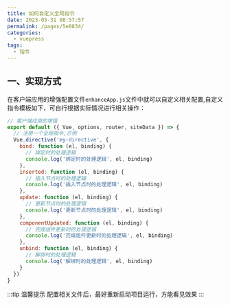 ```yaml
---
title: 如何自定义全局指令
date: 2023-05-31 08:57:57
permalink: /pages/5e0834/
categories:
  - vuepress
tags:
  - 指令
---
```


## 一、实现方式

在客户端应用的增强配置文件`enhanceApp.js`文件中就可以自定义相关配置,自定义指令模板如下，可自行根据实际情况进行相关操作：

```js
// 客户端应用的增强
export default ({ Vue, options, router, siteData }) => {
  // 注册一个全局指令,示例
  Vue.directive('my-directive', {
    bind: function (el, binding) {
      // 绑定时的处理逻辑
      console.log('绑定时的处理逻辑', el, binding)
    },
    inserted: function (el, binding) {
      // 插入节点时的处理逻辑
      console.log('插入节点时的处理逻辑', el, binding)
    },
    update: function (el, binding) {
      // 更新节点时的处理逻辑
      console.log('更新节点时的处理逻辑', el, binding)
    },
    componentUpdated: function (el, binding) {
      // 完成组件更新时的处理逻辑
      console.log('完成组件更新时的处理逻辑', el, binding)
    },
    unbind: function (el, binding) {
      // 解绑时的处理逻辑
      console.log('解绑时的处理逻辑', el, binding)
    }
  })
}
```

:::tip 温馨提示
配置相关文件后，最好重新启动项目运行，方能看见效果
:::
